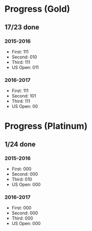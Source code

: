 # Progress (Gold)
## 17/23 done
### 2015-2016
* First: 111
* Second: 010
* Third: 111
* US Open: 011

### 2016-2017
* First: 111
* Second: 101
* Third: 111
* US Open: 00

# Progress (Platinum)
## 1/24 done
### 2015-2016
* First: 000
* Second: 000
* Third: 010
* US Open: 000

### 2016-2017
* First: 000
* Second: 000
* Third: 000
* US Open: 000
